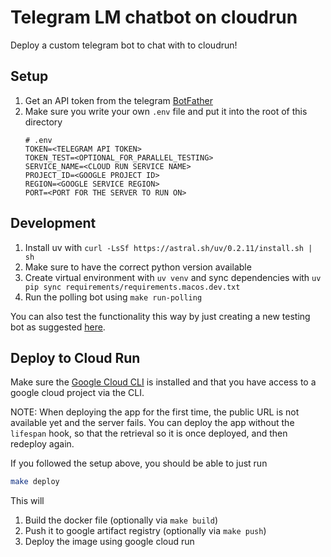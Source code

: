 # Telegram LM chatbot on cloudrun

Deploy a custom telegram bot to chat with to cloudrun!

## Setup

1. Get an API token from the telegram [BotFather](https://t.me/BotFather)
2. Make sure you write your own `.env` file and put it into the root of this directory
    ```
    # .env
    TOKEN=<TELEGRAM API TOKEN>
    TOKEN_TEST=<OPTIONAL_FOR_PARALLEL_TESTING>
    SERVICE_NAME=<CLOUD RUN SERVICE NAME>
    PROJECT_ID=<GOOGLE PROJECT ID>
    REGION=<GOOGLE SERVICE REGION>
    PORT=<PORT FOR THE SERVER TO RUN ON>
    ```

## Development

1. Install uv with `curl -LsSf https://astral.sh/uv/0.2.11/install.sh | sh`
2. Make sure to have the correct python version available
3. Create virtual environment with `uv venv` and sync dependencies with `uv pip sync requirements/requirements.macos.dev.txt`
4. Run the polling bot using `make run-polling`

You can also test the functionality this way by just creating a new testing bot as suggested [here](https://core.telegram.org/bots/features#testing-your-bot).

## Deploy to Cloud Run
Make sure the [Google Cloud CLI](https://cloud.google.com/sdk/docs/install) is installed and that you have access to a google cloud project via the CLI.

NOTE: When deploying the app for the first time, the public URL is not available yet and the server fails.
You can deploy the app without the `lifespan` hook, so that the retrieval so it is once deployed, and then redeploy again.

If you followed the setup above, you should be able to just run
```bash
make deploy
```

This will
1. Build the docker file (optionally via `make build`)
2. Push it to google artifact registry (optionally via `make push`)
3. Deploy the image using google cloud run
